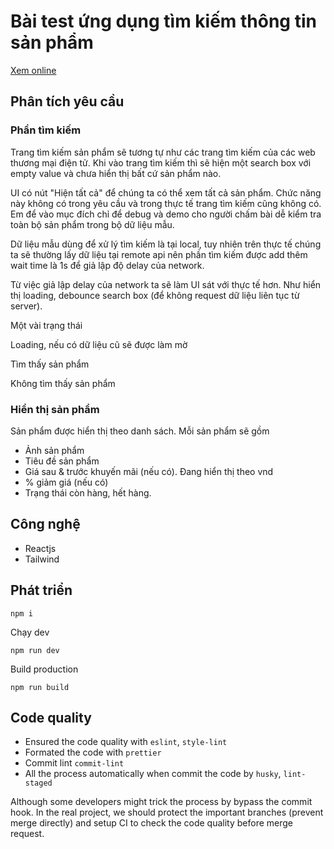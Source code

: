 # Bài test ứng dụng tìm kiếm thông tin sản phẩm

[Xem online](https://eg-2-giang.netlify.app/)

## Phân tích yêu cầu

### Phần tìm kiếm

Trang tìm kiếm sản phẩm sẽ tương tự như các trang tìm kiếm của các web thương mại điện tử.
Khi vào trang tìm kiếm thì sẽ hiện một search box với empty value và chưa hiển thị bất cứ sản phẩm nào.

UI có nút "Hiện tất cả" để chúng ta có thể xem tất cả sản phẩm. Chức năng này không có trong yêu cầu và trong thực tế trang tìm kiếm cũng không có. Em để vào mục đích chỉ để debug và demo cho người chấm bài dễ kiểm tra toàn bộ sản phẩm trong bộ dữ liệu mẫu.

Dữ liệu mẫu dùng để xử lý tìm kiếm là tại local, tuy nhiên trên thực tế chúng ta sẽ thường lấy dữ liệu tại remote api nên phần tìm kiếm được add thêm wait time là 1s để giả lập độ delay của network.

Từ việc giả lập delay của network ta sẽ làm UI sát với thực tế hơn. Như hiển thị loading, debounce search box (để không request dữ liệu liên tục từ server).

Một vài trạng thái

Loading, nếu có dữ liệu cũ sẽ được làm mờ

Tìm thấy sản phẩm

Không tìm thấy sản phẩm

### Hiển thị sản phẩm

Sản phẩm được hiển thị theo danh sách. Mỗi sản phẩm sẽ gồm

- Ảnh sản phẩm
- Tiêu đề sản phẩm
- Giá sau & trước khuyến mãi (nếu có). Đang hiển thị theo vnd
- % giảm giá (nếu có)
- Trạng thái còn hàng, hết hàng.

## Công nghệ

- Reactjs
- Tailwind

## Phát triển

```
npm i
```

Chạy dev

```
npm run dev
```

Build production

```
npm run build
```

## Code quality

- Ensured the code quality with `eslint`, `style-lint`
- Formated the code with `prettier`
- Commit lint `commit-lint`
- All the process automatically when commit the code by `husky`, `lint-staged`

Although some developers might trick the process by bypass the commit hook. In the real project, we should protect the important branches (prevent merge directly) and setup CI to check the code quality before merge request.
